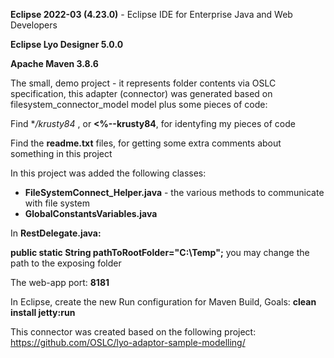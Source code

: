 
**Eclipse 2022-03 (4.23.0)** - Eclipse IDE for Enterprise Java and Web Developers

**Eclipse Lyo Designer 5.0.0**

**Apache Maven 3.8.6**

The small, demo project - it represents folder contents via OSLC specification, this adapter (connector) was generated based on filesystem_connector_model model
plus some pieces of code:

Find  **/*krusty84** , or **<%--krusty84**, for identyfing my pieces of code

Find the **readme.txt** files, for getting some extra comments about something in this project

In this project was added the following classes:
- **FileSystemConnect_Helper.java** - the various methods to communicate with file system
- **GlobalConstantsVariables.java**

In **RestDelegate.java:**

**public static String pathToRootFolder="C:\\Temp";**
you may change the path to the exposing folder

The web-app port: **8181**

In Eclipse, create the new Run configuration for Maven Build, Goals: **clean install jetty:run**

This connector was created based on the following project:
https://github.com/OSLC/lyo-adaptor-sample-modelling/
